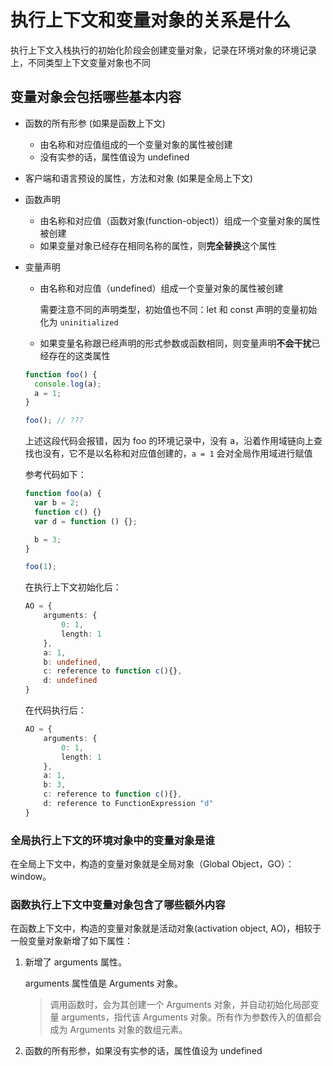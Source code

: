 # 执行上下文和变量对象的关系是什么

执行上下文入栈执行的初始化阶段会创建变量对象，记录在环境对象的环境记录上，不同类型上下文变量对象也不同

## 变量对象会包括哪些基本内容

- 函数的所有形参 (如果是函数上下文)

  - 由名称和对应值组成的一个变量对象的属性被创建
  - 没有实参的话，属性值设为 undefined

- 客户端和语言预设的属性，方法和对象 (如果是全局上下文)

- 函数声明

  - 由名称和对应值（函数对象(function-object)）组成一个变量对象的属性被创建
  - 如果变量对象已经存在相同名称的属性，则**完全替换**这个属性

- 变量声明

  - 由名称和对应值（undefined）组成一个变量对象的属性被创建

    需要注意不同的声明类型，初始值也不同：let 和 const 声明的变量初始化为 `uninitialized`

  - 如果变量名称跟已经声明的形式参数或函数相同，则变量声明**不会干扰**已经存在的这类属性

  ```ts
  function foo() {
    console.log(a);
    a = 1;
  }

  foo(); // ???
  ```

  上述这段代码会报错，因为 foo 的环境记录中，没有 a，沿着作用域链向上查找也没有，它不是以名称和对应值创建的，`a = 1` 会对全局作用域进行赋值

  参考代码如下：

  ```ts
  function foo(a) {
    var b = 2;
    function c() {}
    var d = function () {};

    b = 3;
  }

  foo(1);
  ```

  在执行上下文初始化后：

  ```ts
  AO = {
      arguments: {
          0: 1,
          length: 1
      },
      a: 1,
      b: undefined,
      c: reference to function c(){},
      d: undefined
  }
  ```

  在代码执行后：

  ```ts
  AO = {
      arguments: {
          0: 1,
          length: 1
      },
      a: 1,
      b: 3,
      c: reference to function c(){},
      d: reference to FunctionExpression "d"
  }
  ```

### 全局执行上下文的环境对象中的变量对象是谁

在全局上下文中，构造的变量对象就是全局对象（Global Object，GO）：window。

### 函数执行上下文中变量对象包含了哪些额外内容

在函数上下文中，构造的变量对象就是活动对象(activation object, AO)，相较于一般变量对象新增了如下属性：

1. 新增了 arguments 属性。

   arguments 属性值是 Arguments 对象。

   > 调用函数时，会为其创建一个 Arguments 对象，并自动初始化局部变量 arguments，指代该 Arguments 对象。所有作为参数传入的值都会成为 Arguments 对象的数组元素。

2. 函数的所有形参，如果没有实参的话，属性值设为 undefined

<br/>
<br/>
<br/>
<ContributorsList />
<br/>
<br/>
<br/>
<Vssue :title="$title" />
  